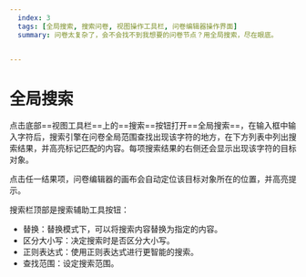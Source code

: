 ```yaml
---
  index: 3
  tags: [全局搜索, 搜索问卷, 视图操作工具栏, 问卷编辑器操作界面]
  summary: 问卷太复杂了，会不会找不到我想要的问卷节点？用全局搜索，尽在眼底。


---
```







# 全局搜索

点击底部==视图工具栏==上的==搜索==按钮打开==全局搜索==，在输入框中输入字符后，搜索引擎在问卷全局范围查找出现该字符的地方，在下方列表中列出搜索结果，并高亮标记匹配的内容。每项搜索结果的右侧还会显示出现该字符的目标对象。

点击任一结果项，问卷编辑器的画布会自动定位该目标对象所在的位置，并高亮提示。

搜索栏顶部是搜索辅助工具按钮：

+ 替换：替换模式下，可以将搜索内容替换为指定的内容。
+ 区分大小写：决定搜索时是否区分大小写。
+ 正则表达式：使用正则表达式进行更智能的搜索。
+ 查找范围：设定搜索范围。
